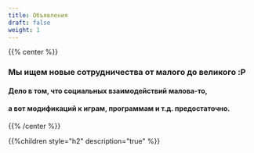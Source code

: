 ```yaml
---
title: Объявления
draft: false
weight: 1
---
```


{{% center %}}

### Мы ищем новые сотрудничества от малого до великого :P

#### Дело в том, что социальных взаимодействий малова-то,
#### а вот модификаций к играм, программам и т.д. предостаточно.

{{% /center %}}

{{%children style="h2" description="true" %}}
